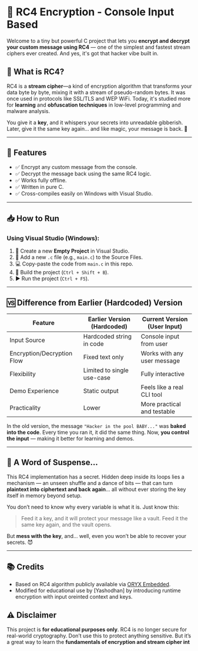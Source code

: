 # 🔐 RC4 Encryption - Console Input Based

Welcome to a tiny but powerful C project that lets you **encrypt and decrypt your custom message using RC4** — one of the simplest and fastest stream ciphers ever created. And yes, it's got that hacker vibe built in.

## 🧠 What is RC4?

RC4 is a **stream cipher**—a kind of encryption algorithm that transforms your data byte by byte, mixing it with a stream of pseudo-random bytes. It was once used in protocols like SSL/TLS and WEP WiFi. Today, it's studied more for **learning** and **obfuscation techniques** in low-level programming and malware analysis.

You give it a **key**, and it whispers your secrets into unreadable gibberish. Later, give it the same key again... and like magic, your message is back. 🔁

---

## 🧾 Features

- ✅ Encrypt any custom message from the console.
- ✅ Decrypt the message back using the same RC4 logic.
- ✅ Works fully offline.
- ✅ Written in pure C.
- ✅ Cross-compiles easily on Windows with Visual Studio.

---

## 📥 How to Run

### Using Visual Studio (Windows):

1. 🧱 Create a new **Empty Project** in Visual Studio.
2. 📝 Add a new `.c` file (e.g., `main.c`) to the Source Files.
3. 💻 Copy-paste the code from `main.c` in this repo.
4. 🔨 Build the project (`Ctrl + Shift + B`).
5. ▶️ Run the project (`Ctrl + F5`).

---

## 🆚 Difference from Earlier (Hardcoded) Version

| Feature                     | Earlier Version (Hardcoded) | Current Version (User Input) |
|----------------------------|------------------------------|-------------------------------|
| Input Source               | Hardcoded string in code     | Console input from user       |
| Encryption/Decryption Flow | Fixed text only              | Works with any user message   |
| Flexibility                | Limited to single use-case   | Fully interactive             |
| Demo Experience            | Static output                | Feels like a real CLI tool    |
| Practicality               | Lower                        | More practical and testable   |

In the old version, the message `"Hacker in the pool BABY..."` was **baked into the code**. Every time you ran it, it did the same thing. Now, **you control the input** — making it better for learning and demos.

---

## 🚧 A Word of Suspense...

This RC4 implementation has a secret. Hidden deep inside its loops lies a mechanism — an unseen shuffle and a dance of bits — that can turn **plaintext into ciphertext and back again**... all without ever storing the key itself in memory beyond setup.

You don’t need to know why every variable is what it is. Just know this:

> Feed it a key, and it will protect your message like a vault.
> Feed it the same key again, and the vault opens.

But **mess with the key**, and... well, even you won’t be able to recover your secrets. 😈

---

## 📚 Credits

- Based on RC4 algorithm publicly available via [ORYX Embedded](https://www.oryx-embedded.com/doc/rc4_8c_source.html).
- Modified for educational use by [Yashodhan] by introducing runtime encryption with input oreinted context and keys.

## ⚠️ Disclaimer

This project is **for educational purposes only**. RC4 is no longer secure for real-world cryptography. Don’t use this to protect anything sensitive. But it’s a great way to learn the **fundamentals of encryption and stream cipher int**
